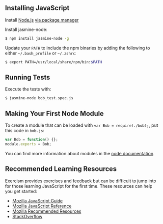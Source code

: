 ## Installing JavaScript

Install [Node.js](http://nodejs.org/) [via package manager](https://github.com/joyent/node/wiki/Installing-Node.js-via-package-manager)

Install jasmine-node:

```bash
$ npm install jasmine-node -g
```

Update your `PATH` to include the npm binaries by adding the following to either `~/.bash_profile` or `~/.zshrc`:

```bash
$ export PATH=/usr/local/share/npm/bin:$PATH
```

## Running Tests

Execute the tests with:

```bash
$ jasmine-node bob_test.spec.js
```

## Making Your First Node Module

To create a module that can be loaded with `var Bob = require(./bob);`, put this code in `bob.js`:

```javascript
var Bob = function() {};
module.exports = Bob;
```

You can find more information about modules in the [node documentation](http://nodejs.org/api/modules.html#modules_module_exports).

## Recommended Learning Resources

Exercism provides exercises and feedback but can be difficult to jump into for those learning JavaScript for the first time. These resources can help you get started:

* [Mozilla JavaScript Guide](https://developer.mozilla.org/en-US/docs/Web/JavaScript/Guide)
* [Mozilla JavaScript Reference](https://developer.mozilla.org/en-US/docs/Web/JavaScript/Reference)
* [Mozilla Recommended Resources](https://developer.mozilla.org/en-US/docs/Web/JavaScript)
* [StackOverflow](http://stackoverflow.com/)
